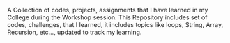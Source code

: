 A Collection of codes, projects, assignments that I have learned in my College during the Workshop session. This Repository includes set of codes, challenges, that I learned, it includes topics like loops, String, Array, Recursion, etc..., updated to track my learning.
